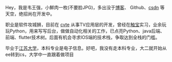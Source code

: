 Hey，我是韦王强，小鮮肉一枚(不要脸JPG)，多出没于[博客](https://weiwangqiang.github.io/)、 Github、[csdn](https://blog.csdn.net/to_perfect) 等天空，绝招尚在开发中。

职业是软件攻城狮，目前在 [cvte](http://cvte.com/) 从事TV应用层的开发，曾经在[触宝](http://www.chubao.cn/home)实习，业余玩玩Python，用来写写后台，做做自动化相关的工作，已点亮Python、java后端、前端、flutter技术树。后面有机会寻求IOS端的技术栈，争取达到全栈的门槛。

毕业于[江苏大学](http://www.ujs.edu.cn/)，本科专业是电子信息。好吧，我没有走本科专业，大二就开始从ee转到cs，大学中一直跟着做项目

